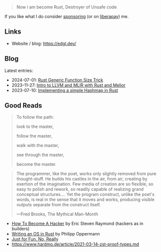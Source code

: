 > Now i am become Rust, Destroyer of Unsafe code

If you like what I do consider [sponsoring](https://github.com/sponsors/edg-l) (or on [liberapay](https://liberapay.com/edgl/donate)) me.

## Links

- Website / blog: https://edgl.dev/

## Blog
Latest entries:

- 2024-07-01: [Rust Generic Function Size Trick](https://edgl.dev/blog/rust-fn-size-trick/)
- 2023-11-27: [Intro to LLVM and MLIR with Rust and Melior](https://edgl.dev/blog/mlir-with-rust/)
- 2023-07-10: [Implementing a simple Hashmap in Rust](https://edgl.dev/blog/rust-hashmap/)

## Good Reads

> To follow the path:
> 
> look to the master,
> 
> follow the master,
> 
> walk with the master,
> 
> see through the master,
> 
> become the master.


> The programmer, like the poet, works only slightly removed from pure thought-stuff. He builds his castles in the air, from air, creating by exertion of the imagination. Few media of creation are so flexible, so easy to polish and rework, so readily capable of realizing grand conceptual structures.... Yet the program construct, unlike the poet's words, is real in the sense that it moves and works, producing visible outputs separate from the construct itself. 
>
> —Fred Brooks, The Mythical Man-Month


- [How To Become A Hacker](http://www.catb.org/~esr/faqs/hacker-howto.html) by Eric Steven Raymond (hackers as in builders)
- [Writing an OS in Rust](https://os.phil-opp.com/) by Philipp Oppermann
- [Just for Fun. No, Really](https://justforfunnoreally.dev/)
- <https://www.hardmo.de/article/2021-03-14-zst-proof-types.md>
